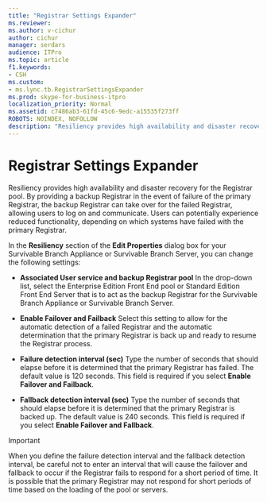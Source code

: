 ```yaml
---
title: "Registrar Settings Expander"
ms.reviewer: 
ms.author: v-cichur
author: cichur
manager: serdars
audience: ITPro
ms.topic: article
f1.keywords:
- CSH
ms.custom:
- ms.lync.tb.RegistrarSettingsExpander
ms.prod: skype-for-business-itpro
localization_priority: Normal
ms.assetid: c7486ab3-61fd-45c6-9edc-a15535f273ff
ROBOTS: NOINDEX, NOFOLLOW
description: "Resiliency provides high availability and disaster recovery for the Registrar pool. By providing a backup Registrar in the event of failure of the primary Registrar, the backup Registrar can take over for the failed Registrar, allowing users to log on and communicate. Users can potentially experience reduced functionality, depending on which systems have failed with the primary Registrar."
---
```


# Registrar Settings Expander
 
Resiliency provides high availability and disaster recovery for the Registrar pool. By providing a backup Registrar in the event of failure of the primary Registrar, the backup Registrar can take over for the failed Registrar, allowing users to log on and communicate. Users can potentially experience reduced functionality, depending on which systems have failed with the primary Registrar.
  
In the **Resiliency** section of the **Edit Properties** dialog box for your Survivable Branch Appliance or Survivable Branch Server, you can change the following settings:
  
- **Associated User service and backup Registrar pool** In the drop-down list, select the Enterprise Edition Front End pool or Standard Edition Front End Server that is to act as the backup Registrar for the Survivable Branch Appliance or Survivable Branch Server.
    
- **Enable Failover and Failback** Select this setting to allow for the automatic detection of a failed Registrar and the automatic determination that the primary Registrar is back up and ready to resume the Registrar process.
    
- **Failure detection interval (sec)** Type the number of seconds that should elapse before it is determined that the primary Registrar has failed. The default value is 120 seconds. This field is required if you select **Enable Failover and Failback**.
    
- **Fallback detection interval (sec)** Type the number of seconds that should elapse before it is determined that the primary Registrar is backed up. The default value is 240 seconds. This field is required if you select **Enable Failover and Fallback**.
    
> [!IMPORTANT]
> When you define the failure detection interval and the fallback detection interval, be careful not to enter an interval that will cause the failover and fallback to occur if the Registrar fails to respond for a short period of time. It is possible that the primary Registrar may not respond for short periods of time based on the loading of the pool or servers. 
  

